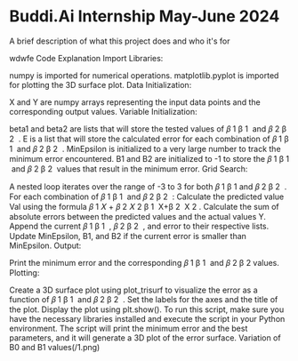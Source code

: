 #
# Buddi.Ai Internship May-June 2024

A brief description of what this project does and who it's for

wdwfe
Code Explanation
Import Libraries:

numpy is imported for numerical operations.
matplotlib.pyplot is imported for plotting the 3D surface plot.
Data Initialization:

X and Y are numpy arrays representing the input data points and the corresponding output values.
Variable Initialization:

beta1 and beta2 are lists that will store the tested values of 
𝛽
1
β 
1
​
  and 
𝛽
2
β 
2
​
 .
E is a list that will store the calculated error for each combination of 
𝛽
1
β 
1
​
  and 
𝛽
2
β 
2
​
 .
MinEpsilon is initialized to a very large number to track the minimum error encountered.
B1 and B2 are initialized to -1 to store the 
𝛽
1
β 
1
​
  and 
𝛽
2
β 
2
​
  values that result in the minimum error.
Grid Search:

A nested loop iterates over the range of -3 to 3 for both 
𝛽
1
β 
1
​
  and 
𝛽
2
β 
2
​
 .
For each combination of 
𝛽
1
β 
1
​
  and 
𝛽
2
β 
2
​
 :
Calculate the predicted value Val using the formula 
𝛽
1
𝑋
+
𝛽
2
𝑋
2
β 
1
​
 X+β 
2
​
 X 
2
 .
Calculate the sum of absolute errors between the predicted values and the actual values Y.
Append the current 
𝛽
1
β 
1
​
 , 
𝛽
2
β 
2
​
 , and error to their respective lists.
Update MinEpsilon, B1, and B2 if the current error is smaller than MinEpsilon.
Output:

Print the minimum error and the corresponding 
𝛽
1
β 
1
​
  and 
𝛽
2
β 
2
​
  values.
Plotting:

Create a 3D surface plot using plot_trisurf to visualize the error as a function of 
𝛽
1
β 
1
​
  and 
𝛽
2
β 
2
​
 .
Set the labels for the axes and the title of the plot.
Display the plot using plt.show().
To run this script, make sure you have the necessary libraries installed and execute the script in your Python environment. The script will print the minimum error and the best parameters, and it will generate a 3D plot of the error surface.
Variation of B0 and B1 values(/1.png)








